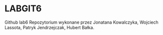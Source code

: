 # LABGIT6
Github lab6
Repozytorium wykonane przez Jonatana Kowalczyka, Wojciech Lassota, Patryk Jendrzejczak, Hubert Bałka.
